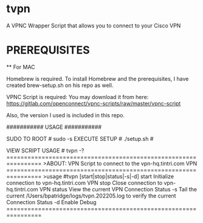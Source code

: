 # tvpn
A VPNC Wrapper Script that allows you to connect to your Cisco VPN

#  PREREQUISITES

** For MAC


Homebrew is required.
To install Homebrew and the prerequisites, I have created brew-setup.sh on his repo as well.

VPNC Script is required:  You may download it from here:
https://gitlab.com/openconnect/vpnc-scripts/raw/master/vpnc-script

Also, the version I used is included in this repo.


###########
USAGE
###########

SUDO TO ROOT
	# sudo -s
EXECUTE SETUP
	# ./setup.sh
	#

VIEW SCRIPT USAGE
	# tvpn -?
	================================================================
	>ABOUT:  VPN Script to connect to the vpn-hq.tintri.com VPN
	================================================================
	>usage
		#tvpn [start|stop|status|-s|-d]
			start 	Initialize connection to vpn-hq.tintri.com VPN
			stop	Close connection to vpn-hq.tintri.com VPN
			status	View the current VPN Connection Status
			-s	Tail the current /Users/bpatridge/logs/tvpn.202205.log
				to verify the current Connection Status
			-d	Enable Debug
	================================================================
```
